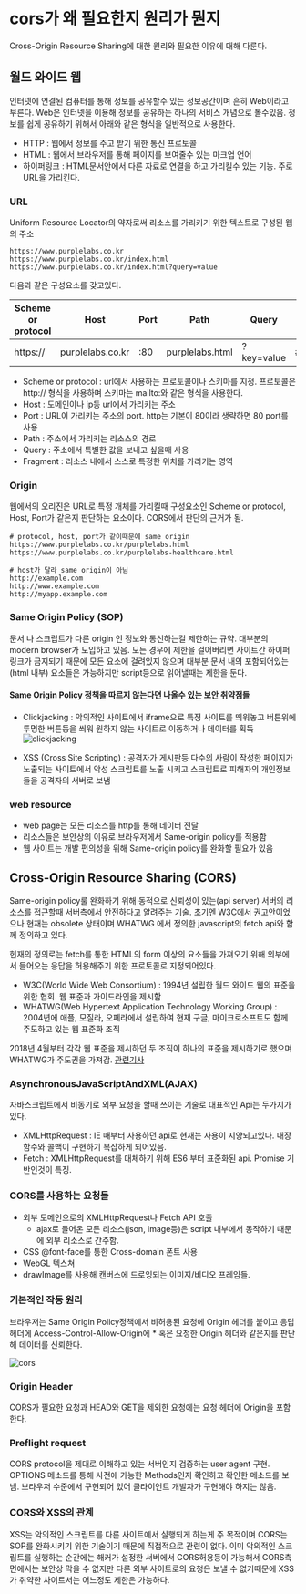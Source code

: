 # cors가 왜 필요한지 원리가 뭔지

Cross-Origin Resource Sharing에 대한 원리와 필요한 이유에 대해 다룬다.

## 월드 와이드 웹

인터넷에 연결된 컴퓨터를 통해 정보를 공유할수 있는 정보공간이며 흔히 Web이라고 부른다. Web은 인터넷을 이용해 정보를 공유하는 하나의 서비스 개념으로 볼수있음. 정보를 쉽게 공유하기 위해서 아래와 같은 형식을 일반적으로 사용한다.

- HTTP : 웹에서 정보를 주고 받기 위한 통신 프로토콜
- HTML : 웹에서 브라우저를 통해 페이지를 보여줄수 있는 마크업 언어
- 하이퍼링크 : HTML문서안에서 다른 자료로 연결을 하고 가리킬수 있는 기능. 주로 URL을 가리킨다.

### URL

Uniform Resource Locator의 약자로써 리소스를 가리키기 위한 텍스트로 구성된 웹의 주소

``` link
https://www.purplelabs.co.kr
https://www.purplelabs.co.kr/index.html
https://www.purplelabs.co.kr/index.html?query=value
```

다음과 같은 구성요소를 갖고있다.

| Scheme or protocol | Host | Port | Path | Query | Fragment |
| ------------------ | ---- | ---- | ---- | ----- | -------- |
| https://|purplelabs.co.kr | :80 | purplelabs.html | ?key=value | #SomewhereInTheDocument |

- Scheme or protocol : url에서 사용하는 프로토콜이나 스키마를 지정. 프로토콜은 http:// 형식을 사용하며 스키마는 mailto:와 같은 형식을 사용한다.
- Host : 도메인이나 ip등 url에서 가리키는 주소
- Port : URL이 가리키는 주소의 port. http는 기본이 80이라 생략하면 80 port를 사용
- Path : 주소에서 가리키는 리소스의 경로
- Query : 주소에서 특별한 값을 보내고 싶을때 사용
- Fragment : 리소스 내에서 스스로 특정한 위치를 가리키는 영역

### Origin

웹에서의 오리진은 URL로 특정 개체를 가리킬때 구성요소인 Scheme or protocol, Host, Port가 같은지 판단하는 요소이다. CORS에서 판단의 근거가 됨.
``` link
# protocol, host, port가 같이때문에 same origin
https://www.purplelabs.co.kr/purplelabs.html
https://www.purplelabs.co.kr/purplelabs-healthcare.html

# host가 달라 same origin이 아님
http://example.com
http://www.example.com
http://myapp.example.com
```

### Same Origin Policy (SOP)

문서 나 스크립트가 다른 origin 인 정보와 통신하는걸 제한하는 규약. 대부분의 modern browser가 도입하고 있음. 모든 경우에 제한을 걸어버리면 사이트간 하이퍼링크가 금지되기 때문에 모든 요소에 걸려있지 않으며 대부분 문서 내의 포함되어있는(html 내부) 요소들은 가능하지만 script등으로 읽어낼때는 제한을 둔다.

#### Same Origin Policy 정책을 따르지 않는다면 나올수 있는 보안 취약점들

- Clickjacking : 악의적인 사이트에서 iframe으로 특정 사이트를 띄워놓고 버튼위에 투명한 버튼등을 씌워 원하지 않는 사이트로 이동하거나 데이터를 획득
![clickjacking](https://web.dev/same-origin-policy/clickjacking.png)

- XSS (Cross Site Scripting) : 공격자가 게시판등 다수의 사람이 작성한 페이지가 노출되는 사이트에서 악성 스크립트를 노출 시키고 스크립트로 피해자의 개인정보들을 공격자의 서버로 보냄

### web resource

- web page는 모든 리소스를 http를 통해 데이터 전달
- 리소스들은 보안상의 이유로 브라우저에서 Same-origin policy를 적용함
- 웹 사이트는 개발 편의성을 위해 Same-origin policy를 완화할 필요가 있음

## Cross-Origin Resource Sharing (CORS)

Same-origin policy룰 완화하기 위해 동적으로 신뢰성이 있는(api server) 서버의 리소스를 접근할때 서버측에서 안전하다고 알려주는 기술. 초기엔 W3C에서 권고안이었으나 현재는 obsolete 상태이며 WHATWG 에서 정의한 javascript의 fetch api와 함께 정의하고 있다.

현재의 정의로는 fetch를 통한 HTML의 form 이상의 요소들을 가져오기 위해 외부에서 들어오는 응답을 허용해주기 위한 프로토콜로 지정되어있다.

- W3C(World Wide Web Consortium) : 1994년 설립한 월드 와이드 웹의 표준을 위한 협회. 웹 표준과 가이드라인을 제시함
- WHATWG(Web Hypertext Application Technology Working Group) : 2004년에 애플, 모질라, 오페라에서 설립하여 현재 구글, 마이크로소프트도 함께 주도하고 있는 웹 표준화 조직

2018년 4월부터 각각 웹 표준을 제시하던 두 조직이 하나의 표준을 제시하기로 했으며 WHATWG가 주도권을 가져감. [관련기사](https://www.zdnet.co.kr/view/?no=20190531184644)

### AsynchronousJavaScriptAndXML(AJAX)

자바스크립트에서 비동기로 외부 요청을 할때 쓰이는 기술로 대표적인 Api는 두가지가 있다.

- XMLHttpRequest : IE 때부터 사용하던 api로 현재는 사용이 지양되고있다. 내장함수와 콜백이 구현하기 복잡하게 되어있음.
- Fetch : XMLHttpRequest를 대체하기 위해 ES6 부터 표준화된 api. Promise 기반인것이 특징.

### CORS를 사용하는 요청들

- 외부 도메인으로의 XMLHttpRequest나 Fetch API 호출
  - ajax로 들어온 모든 리소스(json, image등)은 script 내부에서 동작하기 때문에 외부 리소스로 간주함.
- CSS @font-face를 통한 Cross-domain 폰트 사용
- WebGL 텍스쳐
- drawImage를 사용해 캔버스에 드로잉되는 이미지/비디오 프레임들.

### 기본적인 작동 원리

브라우저는 Same Origin Policy정책에서 비허용된 요청에 Origin 헤더를 붙이고 응답 헤더에 Access-Control-Allow-Origin에 * 혹은 요청한 Origin 헤더와 같은지를 판단해 데이터를 신뢰한다.

![cors](https://cloud.ibm.com/docs-content/v1/content/e7fa28afca5ed5853f22f939e8c1142fe9af4814/nl/ko/infrastructure/CDN//images/cors-simple.png)

### Origin Header

CORS가 필요한 요청과 HEAD와 GET을 제외한 요청에는 요청 헤더에 Origin을 포함한다.

### Preflight request

CORS protocol을 제대로 이해하고 있는 서버인지 검증하는 user agent 구현. OPTIONS 메소드를 통해 사전에 가능한 Methods인지 확인하고 확인한 메소드를 보냄. 브라우저 수준에서 구현되어 있어 클라이언트 개발자가 구현해야 하지는 않음.

### CORS와 XSS의 관계

XSS는 악의적인 스크립트를 다른 사이트에서 실행되게 하는게 주 목적이며 CORS는 SOP를 완화시키기 위한 기술이기 때문에 직접적으로 관련이 없다. 이미 악의적인 스크립트를 실행하는 순간에는 해커가 설정한 서버에서 CORS허용등이 가능해서 CORS측면에서는 보안상 막을 수 없지만 다른 외부 사이트로의 요청은 보낼 수 없기때문에 XSS가 취약한 사이트서는 어느정도 제한은 가능하다.
